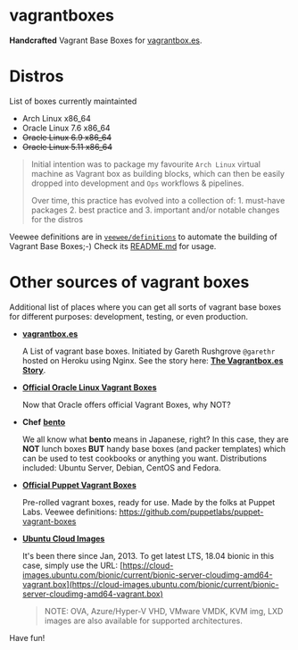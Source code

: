 vagrantboxes
============

**Handcrafted** Vagrant Base Boxes for [vagrantbox.es](http://vagrantbox.es).

# Distros

List of boxes currently maintainted

- Arch Linux x86_64
- Oracle Linux 7.6 x86_64
- ~~Oracle Linux 6.9 x86_64~~
- ~~Oracle Linux 5.11 x86_64~~

> Initial intention was to package my favourite `Arch Linux` virtual machine as Vagrant box as building blocks, which can then be easily dropped into development and `Ops` workflows & pipelines.
>
> Over time, this practice has evolved into a collection of: 1. must-have packages 2. best practice and 3. important and/or notable changes for the distros

Veewee definitions are in [`veewee/definitions`](https://github.com/terrywang/vagrantboxes/tree/master/veewee/definitions) to automate the building of Vagrant Base Boxes;-) Check its [README.md](https://github.com/terrywang/vagrantboxes/blob/master/veewee/README.md) for usage.

# Other sources of vagrant boxes

Additional list of places where you can get all sorts of vagrant base boxes for different purposes: development, testing, or even production.

- [**vagrantbox.es**](http://vagrantbox.es)

  A List of vagrant base boxes. Initiated by Gareth Rushgrove `@garethr` hosted on Heroku using Nginx. See the story here: [**The Vagrantbox.es Story**](http://www.morethanseven.net/2012/07/01/The-vagrantbox.es-story/).

- [**Official Oracle Linux Vagrant Boxes**](https://yum.oracle.com/boxes)

  Now that Oracle offers official Vagrant Boxes, why NOT?

- **Chef** [**bento**](https://github.com/chef/bento)

  We all know what **bento** means in Japanese, right? In this case, they are **NOT** lunch boxes **BUT** handy base boxes (and packer templates) which can be used to test cookbooks or anything you want. Distributions included: Ubuntu Server, Debian, CentOS and Fedora.

- [**Official Puppet Vagrant Boxes**](https://app.vagrantup.com/puppetlabs)

  Pre-rolled vagrant boxes, ready for use. Made by the folks at Puppet Labs. Veewee definitions: https://github.com/puppetlabs/puppet-vagrant-boxes

- [**Ubuntu Cloud Images**](https://cloud-images.ubuntu.com)

  It's been there since Jan, 2013. To get latest LTS, 18.04 bionic in this case, simply use the URL: [https://cloud-images.ubuntu.com/bionic/current/bionic-server-cloudimg-amd64-vagrant.box](https://cloud-images.ubuntu.com/bionic/current/bionic-server-cloudimg-amd64-vagrant.box)
  > NOTE: OVA, Azure/Hyper-V VHD, VMware VMDK, KVM img, LXD images are also available for supported architectures.
 
Have fun!
